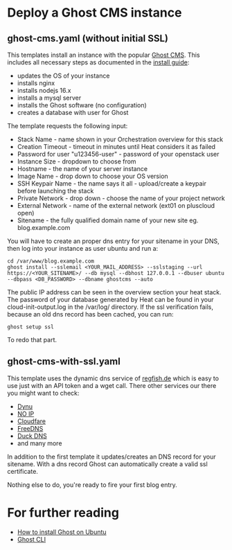 # Deploy a Ghost CMS instance

## ghost-cms.yaml (without initial SSL)

This templates install an instance with the popular [Ghost CMS](https://ghost.org). This includes all necessary steps as documented in the [install guide](https://ghost.org/docs/install/ubuntu/):

- updates the OS of your instance
- installs nginx
- installs nodejs 16.x
- installs a mysql server
- installs the Ghost software (no configuration)
- creates a database with user for Ghost

The template requests the following input:

- Stack Name - name shown in your Orchestration overview for this stack
- Creation Timeout - timeout in minutes until Heat considers it as failed
- Password for user "u123456-user" - password of your openstack user
- Instance Size - dropdown to choose from
- Hostname - the name of your server instance
- Image Name - drop down to choose your OS version
- SSH Keypair Name - the name says it all - upload/create a keypair before launching the stack
- Private Network - drop down - choose the name of your project network
- External Network - name of the external network (ext01 on pluscloud open)
- Sitename - the fully qualified domain name of your new site eg. blog.example.com

You will have to create an proper dns entry for your sitename in your DNS, then log into your instance as user ubuntu and run a:

```
cd /var/www/blog.example.com
ghost install --sslemail <YOUR_MAIL_ADDRESS> --sslstaging --url https://<YOUR_SITENAME>/ --db mysql --dbhost 127.0.0.1 --dbuser ubuntu --dbpass <DB_PASSWORD> --dbname ghostcms --auto
```

The public IP address can be seen in the overview section your heat stack. The password of your database generated by Heat can be found in your cloud-init-output.log in the /var/log/ directory. If the ssl verification fails, because an old dns record has been cached, you can run:

```
ghost setup ssl
```

To redo that part.

## ghost-cms-with-ssl.yaml

This template uses the dynamic dns service of [regfish.de](http://regfish.de/) which is easy to use just with an API token and a wget call. There other services our there you might want to check:

- [Dynu](https://www.dynu.com)
- [NO IP](https://www.noip.com)
- [Cloudfare](https://cloudflare.com)
- [FreeDNS](https://freedns.afraid.org/)
- [Duck DNS](https://www.duckdns.org/)
- and many more

In addition to the first template it updates/creates an DNS record for your sitename. With a dns record Ghost can automatically create a valid ssl certificate.

Nothing else to do, you're ready to fire your first blog entry.

# For further reading

* [How to install Ghost on Ubuntu](https://ghost.org/docs/install/ubuntu/)
* [Ghost CLI](https://ghost.org/docs/ghost-cli/)
